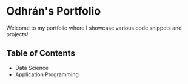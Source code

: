 # Odhrán's Portfolio

 Welcome to my portfolio where I showcase various code snippets and projects!

 ## Table of Contents
- Data Science
- Application Programming
